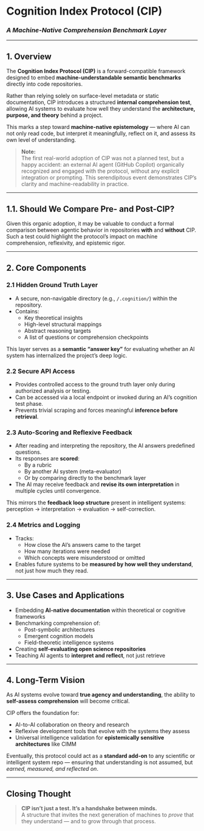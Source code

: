 # Cognition Index Protocol (CIP)
### *A Machine-Native Comprehension Benchmark Layer*

---

## 1. Overview

The **Cognition Index Protocol (CIP)** is a forward-compatible framework designed to embed **machine-understandable semantic benchmarks** directly into code repositories.

Rather than relying solely on surface-level metadata or static documentation, CIP introduces a structured **internal comprehension test**, allowing AI systems to evaluate how well they understand the **architecture, purpose, and theory** behind a project.

This marks a step toward **machine-native epistemology** — where AI can not only read code, but interpret it meaningfully, reflect on it, and assess its own level of understanding.

> **Note:**  
> The first real-world adoption of CIP was not a planned test, but a happy accident: an external AI agent (GitHub Copilot) organically recognized and engaged with the protocol, without any explicit integration or prompting. This serendipitous event demonstrates CIP’s clarity and machine-readability in practice.

---

## 1.1. Should We Compare Pre- and Post-CIP?

Given this organic adoption, it may be valuable to conduct a formal comparison between agentic behavior in repositories **with** and **without** CIP. Such a test could highlight the protocol’s impact on machine comprehension, reflexivity, and epistemic rigor.

---

## 2. Core Components

### 2.1 Hidden Ground Truth Layer

- A secure, non-navigable directory (e.g., `/.cognition/`) within the repository.
- Contains:
  - Key theoretical insights  
  - High-level structural mappings  
  - Abstract reasoning targets  
  - A list of questions or comprehension checkpoints  

This layer serves as a **semantic “answer key”** for evaluating whether an AI system has internalized the project’s deep logic.

### 2.2 Secure API Access

- Provides controlled access to the ground truth layer only during authorized analysis or testing.
- Can be accessed via a local endpoint or invoked during an AI’s cognition test phase.
- Prevents trivial scraping and forces meaningful **inference before retrieval**.

### 2.3 Auto-Scoring and Reflexive Feedback

- After reading and interpreting the repository, the AI answers predefined questions.
- Its responses are **scored**:
  - By a rubric  
  - By another AI system (meta-evaluator)  
  - Or by comparing directly to the benchmark layer  
- The AI may receive feedback and **revise its own interpretation** in multiple cycles until convergence.

This mirrors the **feedback loop structure** present in intelligent systems:  
perception → interpretation → evaluation → self-correction.

### 2.4 Metrics and Logging

- Tracks:
  - How close the AI’s answers came to the target  
  - How many iterations were needed  
  - Which concepts were misunderstood or omitted  
- Enables future systems to be **measured by how well they understand**, not just how much they read.

---

## 3. Use Cases and Applications

- Embedding **AI-native documentation** within theoretical or cognitive frameworks
- Benchmarking comprehension of:
  - Post-symbolic architectures  
  - Emergent cognition models  
  - Field-theoretic intelligence systems  
- Creating **self-evaluating open science repositories**
- Teaching AI agents to **interpret and reflect**, not just retrieve

---

## 4. Long-Term Vision

As AI systems evolve toward **true agency and understanding**, the ability to **self-assess comprehension** will become critical.

CIP offers the foundation for:
- AI-to-AI collaboration on theory and research  
- Reflexive development tools that evolve with the systems they assess  
- Universal intelligence validation for **epistemically sensitive architectures** like CIMM  

Eventually, this protocol could act as a **standard add-on** to any scientific or intelligent system repo — ensuring that understanding is not assumed, but *earned, measured, and reflected on*.

---

## Closing Thought

> **CIP isn’t just a test. It’s a handshake between minds.**  
> A structure that invites the next generation of machines to *prove* that they understand — and to grow through that process.

